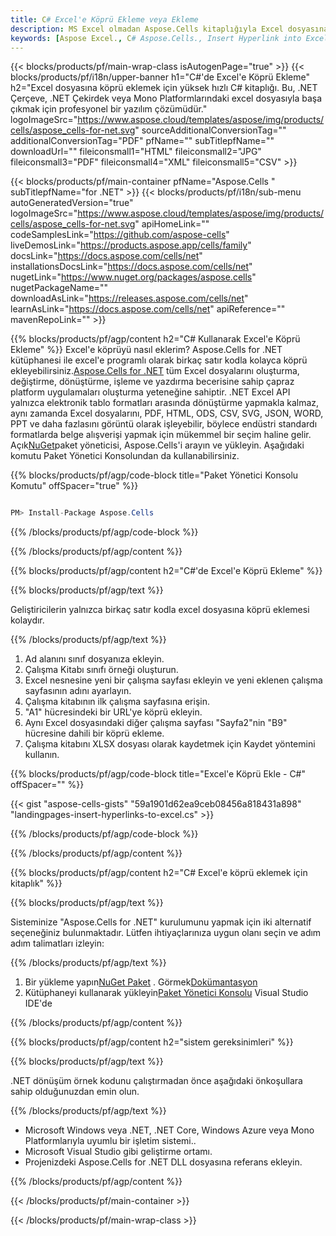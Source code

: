 ```yaml
---
title: C# Excel'e Köprü Ekleme veya Ekleme
description: MS Excel olmadan Aspose.Cells kitaplığıyla Excel dosyasına köprü nasıl eklenir?
keywords: [Aspose Excel., C# Aspose.Cells., Insert Hyperlink into Excel., Add or Insert Hyperlink., Add or Insert link to a URL., Add or Insert a Link to a Cell]
---
```

{{< blocks/products/pf/main-wrap-class isAutogenPage="true" >}}
{{< blocks/products/pf/i18n/upper-banner h1="C#\'de Excel\'e Köprü Ekleme" h2="Excel dosyasına köprü eklemek için yüksek hızlı C# kitaplığı. Bu, .NET Çerçeve, .NET Çekirdek veya Mono Platformlarındaki excel dosyasıyla başa çıkmak için profesyonel bir yazılım çözümüdür." logoImageSrc="https://www.aspose.cloud/templates/aspose/img/products/cells/aspose_cells-for-net.svg" sourceAdditionalConversionTag="" additionalConversionTag="PDF" pfName="" subTitlepfName="" downloadUrl="" fileiconsmall1="HTML" fileiconsmall2="JPG" fileiconsmall3="PDF" fileiconsmall4="XML" fileiconsmall5="CSV" >}}

{{< blocks/products/pf/main-container pfName="Aspose.Cells " subTitlepfName="for .NET" >}}
{{< blocks/products/pf/i18n/sub-menu autoGeneratedVersion="true" logoImageSrc="https://www.aspose.cloud/templates/aspose/img/products/cells/aspose_cells-for-net.svg" apiHomeLink="" codeSamplesLink="https://github.com/aspose-cells" liveDemosLink="https://products.aspose.app/cells/family" docsLink="https://docs.aspose.com/cells/net" installationsDocsLink="https://docs.aspose.com/cells/net" nugetLink="https://www.nuget.org/packages/aspose.cells" nugetPackageName="" downloadAsLink="https://releases.aspose.com/cells/net" learnAsLink="https://docs.aspose.com/cells/net" apiReference="" mavenRepoLink="" >}}

{{% blocks/products/pf/agp/content h2="C# Kullanarak Excel\'e Köprü Ekleme" %}}
 Excel'e köprüyü nasıl eklerim? Aspose.Cells for .NET kütüphanesi ile excel'e programlı olarak birkaç satır kodla kolayca köprü ekleyebilirsiniz.[Aspose.Cells for .NET](https://products.aspose.com/cells/net) tüm Excel dosyalarını oluşturma, değiştirme, dönüştürme, işleme ve yazdırma becerisine sahip çapraz platform uygulamaları oluşturma yeteneğine sahiptir. .NET Excel API yalnızca elektronik tablo formatları arasında dönüştürme yapmakla kalmaz, aynı zamanda Excel dosyalarını, PDF, HTML, ODS, CSV, SVG, JSON, WORD, PPT ve daha fazlasını görüntü olarak işleyebilir, böylece endüstri standardı formatlarda belge alışverişi yapmak için mükemmel bir seçim haline gelir. Açık[NuGet](https://www.nuget.org/packages/aspose.cells)paket yöneticisi, Aspose.Cells'i arayın ve yükleyin. Aşağıdaki komutu Paket Yönetici Konsolundan da kullanabilirsiniz.

{{% blocks/products/pf/agp/code-block title="Paket Yönetici Konsolu Komutu" offSpacer="true" %}}

```cs

PM> Install-Package Aspose.Cells

```

{{% /blocks/products/pf/agp/code-block %}}

{{% /blocks/products/pf/agp/content %}}

{{% blocks/products/pf/agp/content h2="C#\'de Excel\'e Köprü Ekleme" %}}

{{% blocks/products/pf/agp/text %}}

 Geliştiricilerin yalnızca birkaç satır kodla excel dosyasına köprü eklemesi kolaydır.

{{% /blocks/products/pf/agp/text %}}

1.  Ad alanını sınıf dosyanıza ekleyin.
1.  Çalışma Kitabı sınıfı örneği oluşturun.
1.  Excel nesnesine yeni bir çalışma sayfası ekleyin ve yeni eklenen çalışma sayfasının adını ayarlayın.
1.  Çalışma kitabının ilk çalışma sayfasına erişin.
1.  "A1" hücresindeki bir URL'ye köprü ekleyin.
1.  Aynı Excel dosyasındaki diğer çalışma sayfası "Sayfa2"nin "B9" hücresine dahili bir köprü ekleme.
1.  Çalışma kitabını XLSX dosyası olarak kaydetmek için Kaydet yöntemini kullanın.

{{% blocks/products/pf/agp/code-block title="Excel\'e Köprü Ekle - C#" offSpacer="" %}}

{{< gist "aspose-cells-gists" "59a1901d62ea9ceb08456a818431a898" "landingpages-insert-hyperlinks-to-excel.cs" >}}

{{% /blocks/products/pf/agp/code-block %}}

{{% /blocks/products/pf/agp/content %}}

{{% blocks/products/pf/agp/content h2="C# Excel\'e köprü eklemek için kitaplık" %}}

{{% blocks/products/pf/agp/text %}}

Sisteminize "Aspose.Cells for .NET" kurulumunu yapmak için iki alternatif seçeneğiniz bulunmaktadır. Lütfen ihtiyaçlarınıza uygun olanı seçin ve adım adım talimatları izleyin:

{{% /blocks/products/pf/agp/text %}}

1.  Bir yükleme yapın[NuGet Paket](https://www.nuget.org/packages/Aspose.Cells/) . Görmek[Dokümantasyon](https://docs.aspose.com/cells/net/installation/#install-asposecells-for-net-through-nuget)
1.  Kütüphaneyi kullanarak yükleyin[Paket Yönetici Konsolu](https://docs.aspose.com/cells/net/installation/#install-asposecells-using-the-package-manager-console) Visual Studio IDE'de

{{% /blocks/products/pf/agp/content %}}

{{% blocks/products/pf/agp/content h2="sistem gereksinimleri" %}}

{{% blocks/products/pf/agp/text %}}

 .NET dönüşüm örnek kodunu çalıştırmadan önce aşağıdaki önkoşullara sahip olduğunuzdan emin olun.

{{% /blocks/products/pf/agp/text %}}

-  Microsoft Windows veya .NET, .NET Core, Windows Azure veya Mono Platformlarıyla uyumlu bir işletim sistemi..
-  Microsoft Visual Studio gibi geliştirme ortamı.
-  Projenizdeki Aspose.Cells for .NET DLL dosyasına referans ekleyin.

{{% /blocks/products/pf/agp/content %}}

{{< /blocks/products/pf/main-container >}}
    
{{< /blocks/products/pf/main-wrap-class >}}
